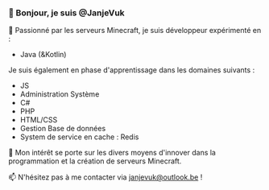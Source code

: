 ### 👋 Bonjour, je suis @JanjeVuk

👀 Passionné par les serveurs Minecraft, je suis développeur expérimenté en :

- Java (&Kotlin)
  
Je suis également en phase d'apprentissage dans les domaines suivants :

- JS
- Administration Système
- C#
- PHP
- HTML/CSS
- Gestion Base de données
- System de service en cache : Redis


🌱 Mon intérêt se porte sur les divers moyens d'innover dans la programmation et la création de serveurs Minecraft.

📫 N'hésitez pas à me contacter via janjevuk@outlook.be !

